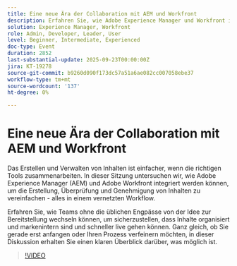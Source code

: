 ```yaml
---
title: Eine neue Ära der Collaboration mit AEM und Workfront
description: Erfahren Sie, wie Adobe Experience Manager und Workfront integriert werden können, um die Erstellung, Überprüfung und Genehmigung von Inhalten zu vereinfachen. Erfahren Sie, wie vernetzte Workflows Teams dabei helfen, schneller von Ideen zur Bereitstellung zu gelangen und gleichzeitig Inhalte organisiert, markenintern und startbereit zu halten.
solution: Experience Manager, Workfront
role: Admin, Developer, Leader, User
level: Beginner, Intermediate, Experienced
doc-type: Event
duration: 2852
last-substantial-update: 2025-09-23T00:00:00Z
jira: KT-19278
source-git-commit: b9260d090f173dc57a51a6ae082cc007058ebe37
workflow-type: tm+mt
source-wordcount: '137'
ht-degree: 0%

---
```



# Eine neue Ära der Collaboration mit AEM und Workfront

Das Erstellen und Verwalten von Inhalten ist einfacher, wenn die richtigen Tools zusammenarbeiten. In dieser Sitzung untersuchen wir, wie Adobe Experience Manager (AEM) und Adobe Workfront integriert werden können, um die Erstellung, Überprüfung und Genehmigung von Inhalten zu vereinfachen - alles in einem vernetzten Workflow.

Erfahren Sie, wie Teams ohne die üblichen Engpässe von der Idee zur Bereitstellung wechseln können, um sicherzustellen, dass Inhalte organisiert und markenintern sind und schneller live gehen können. Ganz gleich, ob Sie gerade erst anfangen oder Ihren Prozess verfeinern möchten, in dieser Diskussion erhalten Sie einen klaren Überblick darüber, was möglich ist.

>[!VIDEO](https://video.tv.adobe.com/v/3475186/?learn=on&enablevpops)
